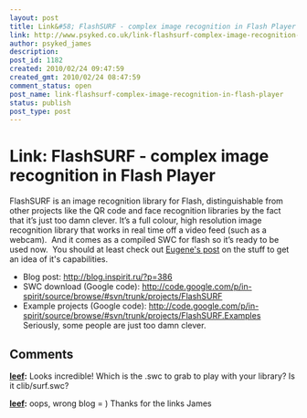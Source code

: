 ```yaml
---
layout: post
title: Link&#58; FlashSURF - complex image recognition in Flash Player
link: http://www.psyked.co.uk/link-flashsurf-complex-image-recognition-in-flash-player/
author: psyked_james
description: 
post_id: 1182
created: 2010/02/24 09:47:59
created_gmt: 2010/02/24 08:47:59
comment_status: open
post_name: link-flashsurf-complex-image-recognition-in-flash-player
status: publish
post_type: post
---
```


# Link: FlashSURF - complex image recognition in Flash Player

FlashSURF is an image recognition library for Flash, distinguishable from other projects like the QR code and face recognition libraries by the fact that it’s just too damn clever. It’s a full colour, high resolution image recognition library that works in real time off a video feed (such as a webcam).  And it comes as a compiled SWC for flash so it’s ready to be used now.  You should at least check out [Eugene's post](http://blog.inspirit.ru/?p=386) on the stuff to get an idea of it's capabilities. 

  * Blog post: <http://blog.inspirit.ru/?p=386>
  * SWC download (Google code): <http://code.google.com/p/in-spirit/source/browse/#svn/trunk/projects/FlashSURF>
  * Example projects (Google code): <http://code.google.com/p/in-spirit/source/browse/#svn/trunk/projects/FlashSURF.Examples>
Seriously, some people are just too damn clever.

## Comments

**[leef](#833 "2010-02-24 19:02:26"):** Looks incredible! Which is the .swc to grab to play with your library? Is it clib/surf.swc?

**[leef](#834 "2010-02-24 19:03:01"):** oops, wrong blog = ) Thanks for the links James

